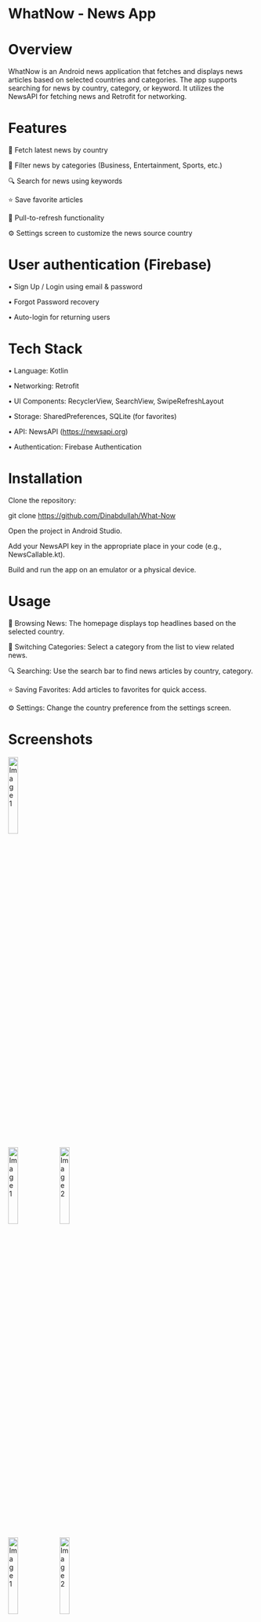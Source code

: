 # WhatNow - News App

# **Overview**

WhatNow is an Android news application that fetches and displays news articles based on selected countries and categories. The app supports searching for news by country, category, or keyword. It utilizes the NewsAPI for fetching news and Retrofit for networking.

# **Features**

📌 Fetch latest news by country

📰 Filter news by categories (Business, Entertainment, Sports, etc.)

🔍 Search for news using keywords

⭐ Save favorite articles

🔄 Pull-to-refresh functionality

⚙️ Settings screen to customize the news source country

#  User authentication (Firebase) 

• Sign Up / Login using email & password

• Forgot Password recovery

• Auto-login for returning users

# **Tech Stack**

• Language: Kotlin

• Networking: Retrofit

• UI Components: RecyclerView, SearchView, SwipeRefreshLayout

• Storage: SharedPreferences, SQLite (for favorites)

• API: NewsAPI (https://newsapi.org)

• Authentication: Firebase Authentication

# **Installation**

Clone the repository:

git clone https://github.com/Dinabdullah/What-Now

Open the project in Android Studio.

Add your NewsAPI key in the appropriate place in your code (e.g., NewsCallable.kt).

Build and run the app on an emulator or a physical device.


# **Usage**

📌 Browsing News: The homepage displays top headlines based on the selected country.

📂 Switching Categories: Select a category from the list to view related news.

🔍 Searching: Use the search bar to find news articles by country, category.

⭐ Saving Favorites: Add articles to favorites for quick access.

⚙️ Settings: Change the country preference from the settings screen.

# **Screenshots**
<p>
  <img src= "https://github.com/user-attachments/assets/bfc03856-4cf5-4879-833c-b20b2c05793a"alt="Image 1" width="20%"" />
</p>
<p>
  <img src= "https://github.com/user-attachments/assets/3d108758-fdb1-4f19-bcf4-7c6a73146b8f"alt="Image 1" width="20%"" />
  <img src="https://github.com/user-attachments/assets/a2bd5118-1393-41e2-9569-8d2983da7185"alt="Image 2" width="20%" />
</p>
<p>
  <img src= "https://github.com/user-attachments/assets/1cfb0f49-11a3-4b31-b0bf-512adff71270"alt="Image 1" width="20%"" />
  <img src="https://github.com/user-attachments/assets/0619bdf8-2d41-4728-b688-15558d41c98b" alt="Image 2" width="20%" />
</p>




